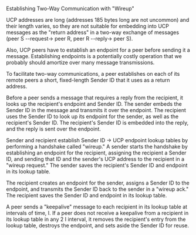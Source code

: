 Establishing Two-Way Communication with "Wireup"

UCP addresses are long (addresses 185 bytes long are not uncommon)
and their length varies, so they are not suitable for embedding into
UCP messages as the "return address" in a two-way exchange of messages
(peer S --request-> peer R, peer R --reply-> peer S).

Also, UCP peers have to establish an endpoint for a peer before sending
it a message.  Establishing endpoints is a potentially costly operation
that we probably should amortize over many message transmissions.

To facilitate two-way communications, a peer establishes on each of
its remote peers a short, fixed-length Sender ID that it uses as a
return address.

Before a peer sends a message that requires a reply from the recipient, it looks
up the recipient's endpoint and Sender ID.  The sender embeds the Sender
ID in the message and transmits it over the endpoint.  The recipient
uses the Sender ID to look up its endpoint for the sender, as well as
the recipient's Sender ID.  The recipient's Sender ID is embedded into
the reply, and the reply is sent over the endpoint.

Sender and recipient establish Sender ID -> UCP endpoint lookup tables by
performing a handshake called "wireup."  A sender starts the handshake
by establishing an endpoint for the recipient, assigning the recipient
a Sender ID, and sending that ID and the sender's UCP address to the
recipient in a "wireup request."  The sender saves the recipient's Sender
ID and endpoint in its lookup table.

The recipient creates an endpoint for the sender, assigns a Sender ID
to the endpoint, and transmits the Sender ID back to the sender in a
"wireup ack."  The recipient saves the Sender ID and endpoint in its
lookup table.

A peer sends a "keepalive" message to each recipient in its lookup
table at intervals of time, I.  If a peer does not receive a keepalive
from a recipient in its lookup table in any 2 I interval, it removes
the recipient's entry from the lookup table, destroys the endpoint,
and sets aside the Sender ID for reuse.
